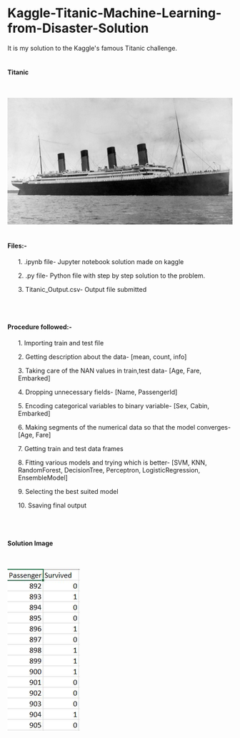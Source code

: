 # Kaggle-Titanic-Machine-Learning-from-Disaster-Solution
It is my solution to the Kaggle's famous Titanic challenge.
</br></br>
<h4>Titanic</h4></br>

![Titanic Image](https://github.com/sidvsukhi/Kaggle-Titanic-Machine-Learning-from-Disaster-Solution/blob/master/Titanic.jpg)
</br></br>

<h4>Files:-</h4>
  <ol>1. .ipynb file- Jupyter notebook solution made on kaggle</ol>
  <ol>2. .py file- Python file with step by step solution to the problem.</ol>
  <ol>3. Titanic_Output.csv- Output file submitted</ol>
</br></br><h4>Procedure followed:-</h4>
  <ol>1. Importing train and test file</ol>
  <ol>2. Getting description about the data- [mean, count, info]</ol>
  <ol>3. Taking care of the NAN values in train,test data- [Age, Fare, Embarked]</ol>
  <ol>4. Dropping unnecessary fields- [Name, PassengerId]</ol>
  <ol>5. Encoding categorical variables to binary variable- [Sex, Cabin, Embarked]</ol>
  <ol>6. Making segments of the numerical data so that the model converges- [Age, Fare]</ol>
  <ol>7. Getting train and test data frames</ol>
  <ol>8. Fitting various models and trying which is better- [SVM, KNN, RandomForest, DecisionTree, Perceptron, LogisticRegression, EnsembleModel]</ol>
  <ol>9. Selecting the best suited model</ol>
  <ol>10. Ssaving final output</ol>
</br></br>
<h4>Solution Image</h4></br>

![Solution Image](https://github.com/sidvsukhi/Kaggle-Titanic-Machine-Learning-from-Disaster-Solution/blob/master/solution.JPG)
